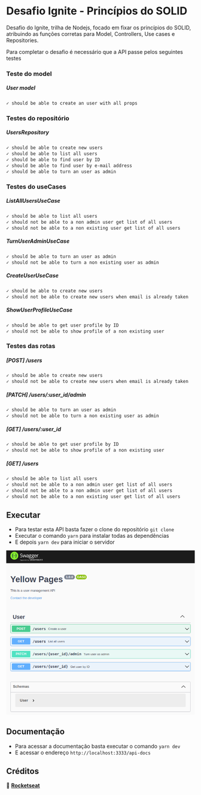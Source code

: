 # Desafio Ignite - Princípios do SOLID

Desafio do Ignite, trilha de Nodejs, focado em fixar os princípios do SOLID, atribuindo as funções corretas para Model, Controllers, Use cases e Repositories.

Para completar o desafio é necessário que a API passe pelos seguintes testes

### Teste do model
 ##### User model
    ✓ should be able to create an user with all props 

### Testes do repositório
 ##### UsersRepository
    ✓ should be able to create new users 
    ✓ should be able to list all users 
    ✓ should be able to find user by ID 
    ✓ should be able to find user by e-mail address 
    ✓ should be able to turn an user as admin 

### Testes do useCases  
 ##### ListAllUsersUseCase
    ✓ should be able to list all users 
    ✓ should not be able to a non admin user get list of all users 
    ✓ should not be able to a non existing user get list of all users 

 ##### TurnUserAdminUseCase
    ✓ should be able to turn an user as admin 
    ✓ should not be able to turn a non existing user as admin 

 ##### CreateUserUseCase
    ✓ should be able to create new users 
    ✓ should not be able to create new users when email is already taken 

 ##### ShowUserProfileUseCase
    ✓ should be able to get user profile by ID 
    ✓ should not be able to show profile of a non existing user 

### Testes das rotas
 ##### [POST] /users
    ✓ should be able to create new users 
    ✓ should not be able to create new users when email is already taken 
 ##### [PATCH] /users/:user_id/admin
    ✓ should be able to turn an user as admin 
    ✓ should not be able to turn a non existing user as admin 
 ##### [GET] /users/:user_id
    ✓ should be able to get user profile by ID 
    ✓ should not be able to show profile of a non existing user 
 ##### [GET] /users
    ✓ should be able to list all users 
    ✓ should not be able to a non admin user get list of all users 
    ✓ should not be able to a non admin user get list of all users 
    ✓ should not be able to a non existing user get list of all users

## Executar

- Para testar esta API basta fazer o clone do repositório `git clone`
- Executar o comando `yarn` para instalar todas as dependências
- E depois `yarn dev` para iniciar o servidor

![Página do Swagger com as rotas da aplicação](/assets/swagger.png)

## Documentação

- Para acessar a documentação basta executar o comando `yarn dev`
- E acessar o endereço `http://localhost:3333/api-docs`

## Créditos

🚀 **[Rocketseat](https://www.rocketseat.com.br)**